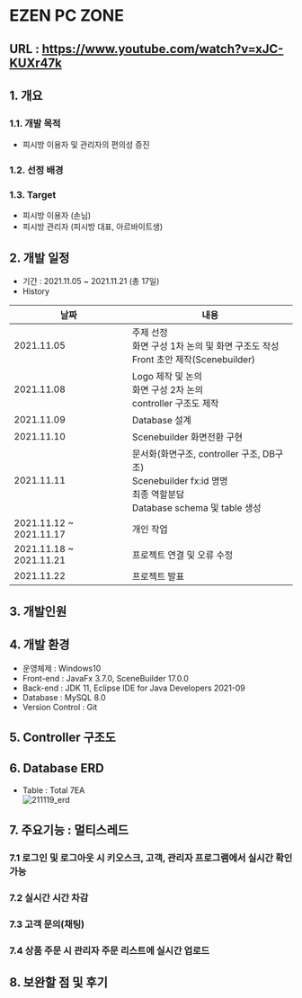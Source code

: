 # EZEN PC ZONE

## URL : https://www.youtube.com/watch?v=xJC-KUXr47k

## 1. 개요
### 1.1. 개발 목적
- 피시방 이용자 및 관리자의 편의성 증진

### 1.2. 선정 배경

### 1.3. Target
- 피시방 이용자 (손님)
- 피시방 관리자 (피시방 대표, 아르바이트생)

## 2. 개발 일정
- 기간 : 2021.11.05 ~ 2021.11.21 (총 17일)
- History

|날짜|내용|
|----|----|
|2021.11.05|주제 선정 <br>화면 구성 1차 논의 및 화면 구조도 작성<br>Front 초안 제작(Scenebuilder)</br>|
|2021.11.08|Logo 제작 및 논의<br>화면 구성 2차 논의<br>controller 구조도 제작</br>|
|2021.11.09|Database 설계|
|2021.11.10|Scenebuilder 화면전환 구현|
|2021.11.11|문서화(화면구조, controller 구조, DB구조)<br>Scenebuilder fx:id 명명<br>최종 역할분담 <br>Database schema 및 table 생성</br>|
|2021.11.12 ~ 2021.11.17|개인 작업|
|2021.11.18 ~ 2021.11.21|프로젝트 연결 및 오류 수정|
|2021.11.22|프로젝트 발표|

## 3. 개발인원  

## 4. 개발 환경
- 운영체제 : Windows10
- Front-end : JavaFx 3.7.0, SceneBuilder 17.0.0
- Back-end : JDK 11, Eclipse IDE for Java Developers 2021-09
- Database : MySQL 8.0
- Version Control : Git

## 5. Controller 구조도  

## 6. Database ERD  
- Table : Total 7EA  
![211119_erd](https://user-images.githubusercontent.com/87436495/142559102-8652b249-c012-49e9-bef6-6fde86fbe444.png)

## 7. 주요기능 : 멀티스레드
### 7.1 로그인 및 로그아웃 시 키오스크, 고객, 관리자 프로그램에서 실시간 확인 가능
### 7.2 실시간 시간 차감
### 7.3 고객 문의(채팅)
### 7.4 상품 주문 시 관리자 주문 리스트에 실시간 업로드

## 8. 보완할 점 및 후기

